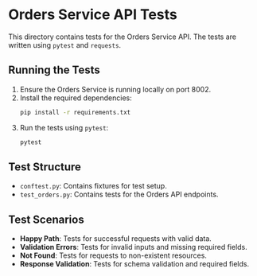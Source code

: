 # Orders Service API Tests

This directory contains tests for the Orders Service API. The tests are written using `pytest` and `requests`.

## Running the Tests

1. Ensure the Orders Service is running locally on port 8002.
2. Install the required dependencies:
   ```bash
   pip install -r requirements.txt
   ```
3. Run the tests using `pytest`:
   ```bash
   pytest
   ```

## Test Structure

- `conftest.py`: Contains fixtures for test setup.
- `test_orders.py`: Contains tests for the Orders API endpoints.

## Test Scenarios

- **Happy Path**: Tests for successful requests with valid data.
- **Validation Errors**: Tests for invalid inputs and missing required fields.
- **Not Found**: Tests for requests to non-existent resources.
- **Response Validation**: Tests for schema validation and required fields.